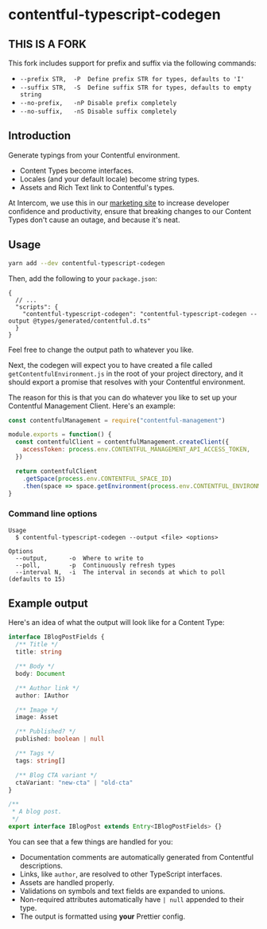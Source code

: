 # contentful-typescript-codegen

## THIS IS A FORK
This fork includes support for prefix and suffix via the following commands:
- `--prefix STR,  -P  Define prefix STR for types, defaults to 'I'`
- `--suffix STR,  -S  Define suffix STR for types, defaults to empty string`
- `--no-prefix,   -nP Disable prefix completely`
- `--no-suffix,   -nS Disable suffix completely`

## Introduction
Generate typings from your Contentful environment.

- Content Types become interfaces.
- Locales (and your default locale) become string types.
- Assets and Rich Text link to Contentful's types.

At Intercom, we use this in our [marketing site] to increase developer confidence and productivity,
ensure that breaking changes to our Content Types don't cause an outage, and because it's neat.

[marketing site]: https://www.intercom.com

## Usage

```sh
yarn add --dev contentful-typescript-codegen
```

Then, add the following to your `package.json`:

```jsonc
{
  // ...
  "scripts": {
    "contentful-typescript-codegen": "contentful-typescript-codegen --output @types/generated/contentful.d.ts"
  }
}
```

Feel free to change the output path to whatever you like.

Next, the codegen will expect you to have created a file called `getContentfulEnvironment.js` in the
root of your project directory, and it should export a promise that resolves with your Contentful
environment.

The reason for this is that you can do whatever you like to set up your Contentful Management
Client. Here's an example:

```js
const contentfulManagement = require("contentful-management")

module.exports = function() {
  const contentfulClient = contentfulManagement.createClient({
    accessToken: process.env.CONTENTFUL_MANAGEMENT_API_ACCESS_TOKEN,
  })

  return contentfulClient
    .getSpace(process.env.CONTENTFUL_SPACE_ID)
    .then(space => space.getEnvironment(process.env.CONTENTFUL_ENVIRONMENT))
}
```

### Command line options

```
Usage
  $ contentful-typescript-codegen --output <file> <options>

Options
  --output,      -o  Where to write to
  --poll,        -p  Continuously refresh types
  --interval N,  -i  The interval in seconds at which to poll (defaults to 15)
```

## Example output

Here's an idea of what the output will look like for a Content Type:

```ts
interface IBlogPostFields {
  /** Title */
  title: string

  /** Body */
  body: Document

  /** Author link */
  author: IAuthor

  /** Image */
  image: Asset

  /** Published? */
  published: boolean | null

  /** Tags */
  tags: string[]

  /** Blog CTA variant */
  ctaVariant: "new-cta" | "old-cta"
}

/**
 * A blog post.
 */
export interface IBlogPost extends Entry<IBlogPostFields> {}
```

You can see that a few things are handled for you:

- Documentation comments are automatically generated from Contentful descriptions.
- Links, like `author`, are resolved to other TypeScript interfaces.
- Assets are handled properly.
- Validations on symbols and text fields are expanded to unions.
- Non-required attributes automatically have `| null` appended to their type.
- The output is formatted using **your** Prettier config.
